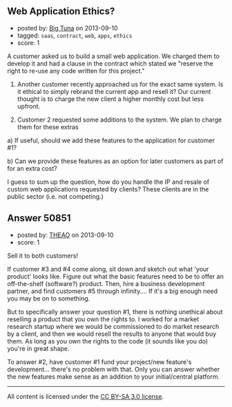 ## Web Application Ethics?

- posted by: [Big Tuna](https://stackexchange.com/users/-1/1702-big-tuna) on 2013-09-10
- tagged: `saas`, `contract`, `web`, `apps`, `ethics`
- score: 1

A customer asked us to build a small web application. We charged them to develop it and had a clause in the contract which stated we "reserve the right to re-use any code written for this project."

1) Another customer recently approached us for the exact same system. Is it ethical to simply rebrand the current app and resell it? Our current thought is to charge the new client a higher monthly cost but less upfront.

2) Customer 2 requested some additions to the system. We plan to charge them for these extras

a) If useful, should we add these features to the application for customer #1?

b) Can we provide these features as an option for later customers as part of for an extra cost?


I guess to sum up the question, how do you handle the IP and resale of custom web applications requested by clients? These clients are in the public sector (i.e. not competing.)




## Answer 50851

- posted by: [THEAO](https://stackexchange.com/users/-1/27506-theao) on 2013-09-10
- score: 1

Sell it to both customers! 

If customer #3 and #4 come along, sit down and sketch out what 'your product' looks like. Figure out what the basic features need to be to offer an off-the-shelf (software?) product. Then, hire a business development partner, and find customers #5 through infinity.... If it's a big enough need you may be on to something.

But to specifically answer your question #1, there is nothing unethical about reselling a product that you own the rights to. I worked for a market research startup where we would be commissioned to do market research by a client, and then we would resell the results to anyone that would buy them. As long as you own the rights to the code (it sounds like you do) you're in great shape. 

To answer #2, have customer #1 fund your project/new feature's development... there's no problem with that. Only you can answer whether the new features make sense as an addition to your initial/central platform. 



---

All content is licensed under the [CC BY-SA 3.0 license](https://creativecommons.org/licenses/by-sa/3.0/).
